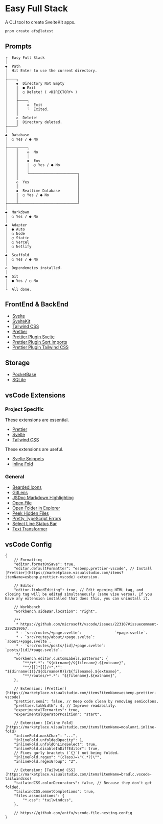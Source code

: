 # Easy Full Stack

A CLI tool to create SvelteKit apps.

```bash
pnpm create efs@latest
```

## Prompts

```
┌  Easy Full Stack
│
◆  Path
│  Hit Enter to use the current directory.
│
├────┐
│    ◆  Directory Not Empty
│    │  ● Exit
│    │  ○ Delete! ( <DIRECTORY> )
│    │
│    ├────┐
│    │    ◇  Exit
│    │    └  Exited.
│    │
│    ◇  Delete!
│    │  Directory deleted.
├────┘
│
◆  Database
│  ○ Yes / ● No
│
├────┬────┐
│    │    ◇  No
│    │    │
│    │    ◆  Env
│    │    │  ○ Yes / ● No
│    │    │
│    │    └──────────────────────┐
│    │                           │
│    ◇  Yes                      │
│    │                           │
│    ◆  Realtime Database        │
│    │  ○ Yes / ● No             │
│    │                           │
├────┴───────────────────────────┘
│
◆  Markdown
│  ○ Yes / ● No
│
◆  Adapter
│  ● Auto
│  ○ Node
│  ○ Static
│  ○ Vercel
│  ○ Netlify
│
◆  Scaffold
│  ○ Yes / ● No
│
◇  Dependencies installed.
│
◆  Git
│  ● Yes / ○ No
│
└  All done.
```

## FrontEnd & BackEnd

- [Svelte](https://svelte.dev)
- [SvelteKit](https://kit.svelte.dev)
- [Tailwind CSS](https://tailwindcss.com)
- [Prettier](https://prettier.io)
- [Prettier Plugin Svelte](https://github.com/sveltejs/prettier-plugin-svelte)
- [Prettier Plugin Sort Imports](https://github.com/IanVS/prettier-plugin-sort-imports)
- [Prettier Plugin Tailwind CSS](https://github.com/tailwindlabs/prettier-plugin-tailwindcss)

## Storage

- [PocketBase](https://pocketbase.io)
- [SQLite](https://www.sqlite.org)

## vsCode Extensions

### Project Specific

These extensions are essential.

- [Prettier](https://marketplace.visualstudio.com/items?itemName=esbenp.prettier-vscode)
- [Svelte](https://marketplace.visualstudio.com/items?itemName=svelte.svelte-vscode)
- [Tailwind CSS](https://marketplace.visualstudio.com/items?itemName=bradlc.vscode-tailwindcss)

These extensions are useful.

- [Svelte Snippets](https://marketplace.visualstudio.com/items?itemName=fivethree.vscode-svelte-snippets)
- [Inline Fold](https://marketplace.visualstudio.com/items?itemName=moalamri.inline-fold)

### General

- [Bearded Icons](https://marketplace.visualstudio.com/items?itemName=BeardedBear.beardedicons)
- [GitLens](https://marketplace.visualstudio.com/items?itemName=eamodio.gitlens)
- [JSDoc Markdown Highlighting](https://marketplace.visualstudio.com/items?itemName=bierner.jsdoc-markdown-highlighting)
- [Open File](https://marketplace.visualstudio.com/items?itemName=Fr43nk.seito-openfile)
- [Open Folder in Explorer](https://marketplace.visualstudio.com/items?itemName=adrianwilczynski.open-folder-in-explorer)
- [Peek Hidden Files](https://marketplace.visualstudio.com/items?itemName=adrianwilczynski.toggle-hidden)
- [Pretty TypeScript Errors](https://marketplace.visualstudio.com/items?itemName=yoavbls.pretty-ts-errors)
- [Select Line Status Bar](https://marketplace.visualstudio.com/items?itemName=tomoki1207.selectline-statusbar)
- [Text Transformer](https://marketplace.visualstudio.com/items?itemName=jackytsu.text-transformer)

## vsCode Config

```jsonc
{
    // Formatting
    "editor.formatOnSave": true,
    "editor.defaultFormatter": "esbenp.prettier-vscode", // Install [Prettier](https://marketplace.visualstudio.com/items?itemName=esbenp.prettier-vscode) extension.

    // Editor
    "editor.linkedEditing": true, // Edit opening HTML tag, and closing tag will be edited simultaneously (same vise versa). If you have any extension installed that does this, you can uninstall it.

    // Workbench
    "workbench.sideBar.location": "right",

    /**
     * https://github.com/microsoft/vscode/issues/223107#issuecomment-2292519067.
     * - `src/routes/+page.svelte`:               `+page.svelte`.
     * - `src/routes/about/+page.svelte`:         `about/+page.svelte`.
     * - `src/routes/posts/[id]/+page.svelte`:    `posts/[id]/+page.svelte`.
     */
    "workbench.editor.customLabels.patterns": {
        "**/+*.*": "${dirname}/${filename}.${extname}",
        "**/[[]*[]]/+*.*": "${dirname(1)}/${dirname(0)}/${filename}.${extname}",
        "**/routes/+*.*": "${filename}.${extname}",
    },

    // Extension: [Prettier](https://marketplace.visualstudio.com/items?itemName=esbenp.prettier-vscode)
    "prettier.semi": false, // Keep code clean by removing semicolons.
    "prettier.tabWidth": 4, // Improve readability.
    "experimentalTernaries": true,
    "experimentalOperatorPosition": "start",

    // Extension: [Inline Fold](https://marketplace.visualstudio.com/items?itemName=moalamri.inline-fold)
    "inlineFold.maskChar": "...",
    "inlineFold.unfoldedOpacity": 1,
    "inlineFold.unfoldOnLineSelect": true,
    "inlineFold.disableInDiffEditor": true,
    // Fixes qurly brackets (`{}`) not being folded.
    "inlineFold.regex": "(class)=\"(.*?)\"",
    "inlineFold.regexGroup": "2",

    // Extension: [Tailwind CSS](https://marketplace.visualstudio.com/items?itemName=bradlc.vscode-tailwindcss)
    "tailwindCSS.colorDecorators": false, // Because they don't get folded.
    "tailwindCSS.emmetCompletions": true,
    "files.associations": {
        "*.css": "tailwindcss",
    },

    // https://github.com/antfu/vscode-file-nesting-config
}
```
